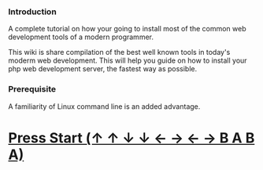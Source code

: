 ### Introduction

A complete tutorial on how your going to install most of the common web development tools of a modern programmer.

This wiki is share compilation of the best well known tools in today's moderm web development. This will help you guide on how to install your php web development server, the fastest way as possible.

### Prerequisite

A familiarity of Linux command line is an added advantage.


# [Press Start (↑ ↑ ↓ ↓ ← → ← → B A B A)](https://github.com/pokoot/tools/wiki)


